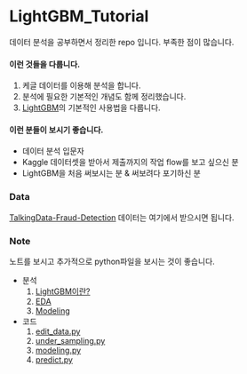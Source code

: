 # LightGBM_Tutorial

데이터 분석을 공부하면서 정리한 repo 입니다. 부족한 점이 많습니다.

#### 이런 것들을 다룹니다.

1. 케글 데이터를 이용해 분석을 합니다.
1. 분석에 필요한 기본적인 개념도 함께 정리했습니다.
1. [LightGBM](https://github.com/Microsoft/LightGBM)의 기본적인 사용법을 다룹니다.  


#### 이런 분들이 보시기 좋습니다.

- 데이터 분석 입문자
- Kaggle 데이터셋을 받아서 제출까지의 작업 flow를 보고 싶으신 분
- LightGBM을 처음 써보시는 분 & 써보려다 포기하신 분

### Data
[TalkingData-Fraud-Detection](https://www.kaggle.com/c/talkingdata-adtracking-fraud-detection/data) 데이터는 여기에서 받으시면 됩니다.


### Note
노트를 보시고 추가적으로 python파일을 보시는 것이 좋습니다.
- 분석
    1. [LightGBM이란?](https://github.com/Moons08/LightGBM-tutorial-Fraud_Detection/blob/master/md/lightgbm.md)
    1. [EDA](https://github.com/Moons08/TalkingData-Fraud-Detection/blob/master/md/00.EDA.md)
    1. [Modeling](https://github.com/Moons08/TalkingData-Fraud-Detection/blob/master/md/01.Modeling.md)
- 코드
    1. [edit_data.py](https://github.com/Moons08/LightGBM-tutorial-Fraud_Detection/blob/master/0.edit_data.py)
    1. [under_sampling.py](https://github.com/Moons08/LightGBM-tutorial-Fraud_Detection/blob/master/1.undersampling.py)
    1. [modeling.py](https://github.com/Moons08/LightGBM-tutorial-Fraud_Detection/blob/master/2.modeling.py)
    1. [predict.py](https://github.com/Moons08/LightGBM-tutorial-Fraud_Detection/blob/master/3.predict.py)
